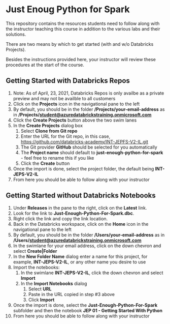 # Just Enoug Python for Spark
This repository contains the resources students need to follow along with the instructor teaching this course in addition to the various labs and their solutions.

There are two means by which to get started (with and w/o Databricks Projects).

Besides the instructions provided here, your instructor will review these procedures at the start of the course.

## Getting Started with Databricks Repos
1. Note: As of April, 23, 2021, Databricks Repos is only availbe as a private preview and may not be availble to all customers
2. Click on the **Projects** icon in the navigational pane to the left
3. By default, you should be in the folder **/Projects/your-email-address** as in **/Projects/student@azuredatabrickstraining.onmicrosoft.com**
4. Click the **Create Projects** button above the two swim lanes
5. In the **Create Projects** dialog box
   1. Select **Clone from Git repo**
   2. Enter the URL for the Git repo, in this case, https://github.com/databricks-academy/INT-JEPFS-V2-IL.git
   3. The Git provider **GitHub** should be selected for you automatically
   4. The **Project name** should default to **just-enough-python-for-spark** - feel free to rename this if you like
   5. Click the **Create** button
6. Once the import is done, select the project folder, the default being **INT-JEPS-V2-IL**
7. From here you should be able to follow along with your instructor

## Getting Started without Databricks Notebooks
1. Under **Releases** in the pane to the right, click on the **Latest** link.  
2. Look for the link to **Just-Enough-Python-For-Spark.dbc**.
3. Right click the link and copy the link location.
4. Back in the Databricks workspace, click on the **Home** icon in the navigational pane to the left
2. By default, you should be in the folder **/Users/your-email-address** as in **/Users/student@azuredatabrickstraining.onmicrosoft.com**
3. In the swimlane for your email address, click on the down chevron and select **Create|Folder**
4. In the **New Folder Name** dialog enter a name for this project, for example, **INT-JEPS-V2-IL**, or any other name you desire to use
5. Import the notebooks:
   1. In the swimlane **INT-JEPS-V2-IL**, click the down chevron and select **Import**
   2. In the **Import Notebooks** dialog
      1. Select **URL**
      2. Paste in the URL copied in step #3 above
      3. Click **Import**
6. Once the import is done, select the **Just-Enough-Python-For-Spark** subfolder and then the notebook **JEP 01 - Getting Started With Python**
9. From here you should be able to follow along with your instructor
